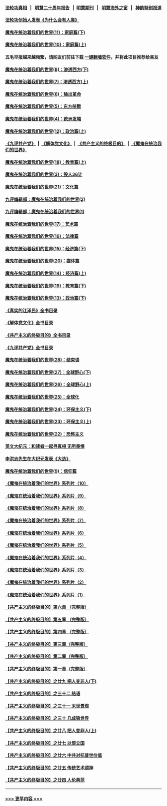 #### [法轮功真相](https://github.com/gfw-breaker/truth/blob/master/README.md?t=0) &nbsp;&nbsp;|&nbsp;&nbsp; [明慧二十周年报告](https://github.com/gfw-breaker/mh-reports/blob/master/README.md?t=0) &nbsp;&nbsp;|&nbsp;&nbsp;[明慧期刊](https://github.com/gfw-breaker/mh-qikan) &nbsp;&nbsp;|&nbsp;&nbsp; [明慧海外之窗](https://github.com/gfw-breaker/mh-news/blob/master/README.md?t=0) &nbsp;&nbsp;|&nbsp;&nbsp; [神韵特别报道](https://github.com/gfw-breaker/mh-news/blob/master/shenyun.md?t=0)
#### [法轮功创始人发表《为什么会有人类》](../pages/nsc422/n13912117.md?t=04041543) 
#### [魔鬼在统治着我们的世界(11)：家庭篇(下)](../pages/nsc422/n10440961.md?t=04041543) 
#### [魔鬼在统治着我们的世界(10)：家庭篇(上)](../pages/nsc422/n10435448.md?t=04041543) 
#### 五毛举报越来越频繁，请网友们前往下载 [一键翻墙软件](https://github.com/gfw-breaker/ssr-accounts)，并将此项目推荐给亲友
#### [魔鬼在统治着我们的世界(8)：渗透西方(下)](../pages/nsc422/n10429603.md?t=04041543) 
#### [魔鬼在统治着我们的世界(7)：渗透西方(上)](../pages/nsc422/n10426013.md?t=04041543) 
#### [魔鬼在统治着我们的世界(6)：输出革命](../pages/nsc422/n10421536.md?t=04041543) 
#### [魔鬼在统治着我们的世界(5)：东方杀戮](../pages/nsc422/n10417707.md?t=04041543) 
#### [魔鬼在统治着我们的世界(4)：欧洲发端](../pages/nsc422/n10414890.md?t=04041543) 
#### [魔鬼在统治着我们的世界(12)：政治篇(上)](../pages/nsc422/n10444576.md?t=04041543) 
#### [《九评共产党》](https://github.com/begood0513/9ping.md/blob/master/README.md) &nbsp;|&nbsp; [《解体党文化》](../../../../jtdwh.md/blob/master/README.md)  &nbsp;|&nbsp; [《共产主义的终极目的》](../../../../gczydzjmd.md/blob/master/README.md) &nbsp;|&nbsp; [《魔鬼在统治我们的世界》](../../../../mgztzwmdsj.md/blob/master/README.md) 
#### [魔鬼在统治着我们的世界(18)：教育篇(上)](../pages/nsc422/n10526970.md?t=04041543) 
#### [魔鬼在统治着我们的世界(3)：毁人36计](../pages/nsc422/n10411583.md?t=04041543) 
#### [魔鬼在统治着我们的世界(21)：文化篇](../pages/nsc422/n10597706.md?t=04041543) 
#### [九评编辑部：魔鬼在统治着我们的世界(2)](../pages/nsc422/n10410036.md?t=04041543) 
#### [九评编辑部：魔鬼在统治着我们的世界(1)](../pages/nsc422/n10406825.md?t=04041543) 
#### [魔鬼在统治着我们的世界(17)：艺术篇](../pages/nsc422/n10499093.md?t=04041543) 
#### [魔鬼在统治着我们的世界(16)：法律篇](../pages/nsc422/n10485969.md?t=04041543) 
#### [魔鬼在统治着我们的世界(15)：经济篇(下)](../pages/nsc422/n10469975.md?t=04041543) 
#### [魔鬼在统治着我们的世界(20)：媒体篇](../pages/nsc422/n10586579.md?t=04041543) 
#### [魔鬼在统治着我们的世界(14)：经济篇(上)](../pages/nsc422/n10457370.md?t=04041543) 
#### [魔鬼在统治着我们的世界(19)：教育篇(下)](../pages/nsc422/n10564808.md?t=04041543) 
#### [魔鬼在统治着我们的世界(13)：政治篇(下)](../pages/nsc422/n10448270.md?t=04041543) 
#### [《真实的江泽民》全书目录](../pages/nsc422/n13721399.md?t=04041543) 
#### [《解体党文化》全书目录](../pages/nsc422/n13721157.md?t=04041543) 
#### [《共产主义的终极目的》全书目录](../pages/nsc422/n13721048.md?t=04041543) 
#### [《九评共产党》全书目录](../pages/nsc422/n13708085.md?t=04041543) 
#### [魔鬼在统治着我们的世界(28)：结束语](../pages/nsc422/n10936246.md?t=04041543) 
#### [魔鬼在统治着我们的世界(27)：全球野心(下)](../pages/nsc422/n10928319.md?t=04041543) 
#### [魔鬼在统治着我们的世界(26)：全球野心(上)](../pages/nsc422/n10900318.md?t=04041543) 
#### [魔鬼在统治着我们的世界(25)：全球化](../pages/nsc422/n10788205.md?t=04041543) 
#### [魔鬼在统治着我们的世界(24)：环保主义(下)](../pages/nsc422/n10695307.md?t=04041543) 
#### [魔鬼在统治着我们的世界(23)：环保主义(上)](../pages/nsc422/n10688613.md?t=04041543) 
#### [魔鬼在统治着我们的世界(22)：恐怖主义](../pages/nsc422/n10614727.md?t=04041543) 
#### [英文大纪元：和读者一起寻真相 无所畏惧](../pages/nsc422/n12542027.md?t=04041543) 
#### [李洪志先生在大纪元发表《大选》](../pages/nsc422/n12534746.md?t=04041543) 
#### [魔鬼在统治着我们的世界(9)：信仰篇](../pages/nsc422/n10432159.md?t=04041543) 
#### [《魔鬼在统治着我们的世界》系列片（10）](../pages/nsc422/n12292670.md?t=04041543) 
#### [《魔鬼在统治着我们的世界》系列片（9）](../pages/nsc422/n12290859.md?t=04041543) 
#### [《魔鬼在统治着我们的世界》系列片（8）](../pages/nsc422/n12287445.md?t=04041543) 
#### [《魔鬼在统治着我们的世界》系列片（7）](../pages/nsc422/n12283425.md?t=04041543) 
#### [《魔鬼在统治着我们的世界》系列片（6）](../pages/nsc422/n12282314.md?t=04041543) 
#### [《魔鬼在统治着我们的世界》系列片（5）](../pages/nsc422/n12281419.md?t=04041543) 
#### [《魔鬼在统治着我们的世界》系列片（4）](../pages/nsc422/n12274024.md?t=04041543) 
#### [《魔鬼在统治着我们的世界》系列片（3）](../pages/nsc422/n12271322.md?t=04041543) 
#### [《魔鬼在统治着我们的世界》系列片（2）](../pages/nsc422/n12269049.md?t=04041543) 
#### [《魔鬼在统治着我们的世界》系列片（1）](../pages/nsc422/n12267575.md?t=04041543) 
#### [【共产主义的终极目的】第六章 （完整版）](../pages/nsc422/n11428913.md?t=04041543) 
#### [【共产主义的终极目的】第五章 （完整版）](../pages/nsc422/n11428912.md?t=04041543) 
#### [【共产主义的终极目的】第四章 （完整版）](../pages/nsc422/n11428907.md?t=04041543) 
#### [【共产主义的终极目的】第三章（完整版）](../pages/nsc422/n11428848.md?t=04041543) 
#### [【共产主义的终极目的】第二章（完整版）](../pages/nsc422/n11428831.md?t=04041543) 
#### [【共产主义的终极目的】第一章（完整版）](../pages/nsc422/n11417651.md?t=04041543) 
#### [【共产主义的终极目的】之廿九 把人变非人(下)](../pages/nsc422/n11344140.md?t=04041543) 
#### [【共产主义的终极目的】之三十二 结语](../pages/nsc422/n11360535.md?t=04041543) 
#### [【共产主义的终极目的】之三十一 末世景观](../pages/nsc422/n11351129.md?t=04041543) 
#### [【共产主义的终极目的】之三十 几成狼世界](../pages/nsc422/n11348280.md?t=04041543) 
#### [【共产主义的终极目的】之廿八 把人变非人(上)](../pages/nsc422/n11340492.md?t=04041543) 
#### [【共产主义的终极目的】之廿七 以恨立国](../pages/nsc422/n11336944.md?t=04041543) 
#### [【共产主义的终极目的】之廿六 中共对抗普世价值](../pages/nsc422/n11324785.md?t=04041543) 
#### [【共产主义的终极目的】之廿五 传统艺术颂神](../pages/nsc422/n11296396.md?t=04041543) 
#### [【共产主义的终极目的】之廿四 人伦典范](../pages/nsc422/n11296397.md?t=04041543) 

----
#### [ >>> 更早内容 <<< ](../indexes/nsc422-earlier.md)
